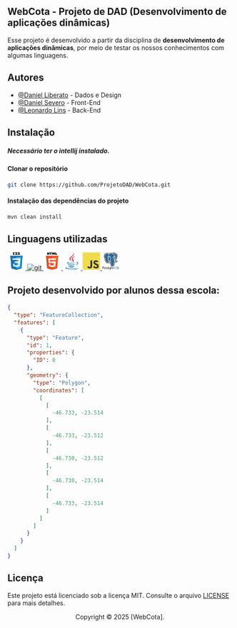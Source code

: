 
## WebCota - Projeto de DAD (Desenvolvimento de aplicações dinâmicas)

Esse projeto é desenvolvido a partir da disciplina de __desenvolvimento de aplicações dinâmicas__, por meio de testar os nossos conhecimentos com algumas linguagens.

## Autores

- [@Daniel Liberato](https://github.com/Liberatinho) - Dados e Design
- [@Daniel Severo](https://github.com/DanielSevero14159265) - Front-End
- [@Leonardo Lins](https://github.com/leonardolinsz) - Back-End

## Instalação

##### Necessário ter o intellij instalado.

#### Clonar o repositório

```bash
git clone https://github.com/ProjetoDAD/WebCota.git
```

#### Instalação das dependências do projeto

```bash
mvn clean install
```
## Linguagens utilizadas
<p align="left"> <a href="https://www.w3schools.com/css/" target="_blank" rel="noreferrer"> <img src="https://raw.githubusercontent.com/devicons/devicon/master/icons/css3/css3-original-wordmark.svg" alt="css3" width="40" height="40"/> </a> <a href="https://git-scm.com/" target="_blank" rel="noreferrer"> <img src="https://www.vectorlogo.zone/logos/git-scm/git-scm-icon.svg" alt="git" width="40" height="40"/> </a> <a href="https://www.w3.org/html/" target="_blank" rel="noreferrer"> <img src="https://raw.githubusercontent.com/devicons/devicon/master/icons/html5/html5-original-wordmark.svg" alt="html5" width="40" height="40"/> </a> <a href="https://www.java.com" target="_blank" rel="noreferrer"> <img src="https://raw.githubusercontent.com/devicons/devicon/master/icons/java/java-original.svg" alt="java" width="40" height="40"/> </a> <a href="https://developer.mozilla.org/en-US/docs/Web/JavaScript" target="_blank" rel="noreferrer"> <img src="https://raw.githubusercontent.com/devicons/devicon/master/icons/javascript/javascript-original.svg" alt="javascript" width="40" height="40"/> </a> <a href="https://www.postgresql.org" target="_blank" rel="noreferrer"> <img src="https://raw.githubusercontent.com/devicons/devicon/master/icons/postgresql/postgresql-original-wordmark.svg" alt="postgresql" width="40" height="40"/> </a> </p>


## Projeto desenvolvido por alunos dessa escola:

```geojson
{
  "type": "FeatureCollection",
  "features": [
    {
      "type": "Feature",
      "id": 1,
      "properties": {
        "ID": 0
      },
      "geometry": {
        "type": "Polygon",
        "coordinates": [
          [
            [
              -46.733, -23.514
            ],
            [
              -46.733, -23.512
            ],
            [
              -46.730, -23.512
            ],
            [
              -46.730, -23.514
            ],
            [
              -46.733, -23.514
            ]
          ]
        ]
      }
    }
  ]
}
```

## Licença

Este projeto está licenciado sob a licença MIT. Consulte o arquivo [LICENSE](LICENSE) para mais detalhes.

<p align="center">
  Copyright © 2025 [WebCota].
</p>


